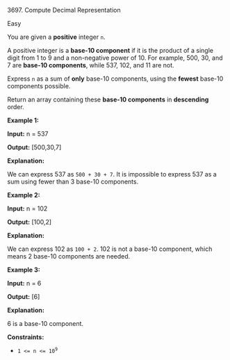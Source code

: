 3697\. Compute Decimal Representation

Easy

You are given a **positive** integer `n`.

A positive integer is a **base-10 component** if it is the product of a single digit from 1 to 9 and a non-negative power of 10. For example, 500, 30, and 7 are **base-10 components**, while 537, 102, and 11 are not.

Express `n` as a sum of **only** base-10 components, using the **fewest** base-10 components possible.

Return an array containing these **base-10 components** in **descending** order.

**Example 1:**

**Input:** n = 537

**Output:** [500,30,7]

**Explanation:**

We can express 537 as `500 + 30 + 7`. It is impossible to express 537 as a sum using fewer than 3 base-10 components.

**Example 2:**

**Input:** n = 102

**Output:** [100,2]

**Explanation:**

We can express 102 as `100 + 2`. 102 is not a base-10 component, which means 2 base-10 components are needed.

**Example 3:**

**Input:** n = 6

**Output:** [6]

**Explanation:**

6 is a base-10 component.

**Constraints:**

*   <code>1 <= n <= 10<sup>9</sup></code>
